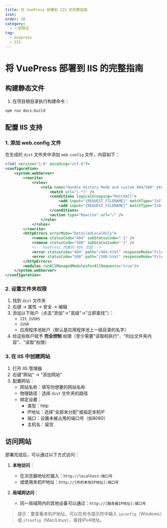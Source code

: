 ```yaml
---
title: 将 VuePress 部署到 IIS 的完整指南
icon: 
order: 20
category:
  - 一些随记
tag:
  - Vuepress
  - IIS
---
```



# 将 VuePress 部署到 IIS 的完整指南

## 构建静态文件

1. 在项目根目录执行构建命令：
```bash
npm run docs:build
```

## 配置 IIS 支持

### 1. 添加 web.config 文件

在生成的 `dist` 文件夹中添加 `web.config` 文件，内容如下：

```xml
<?xml version="1.0" encoding="utf-8"?>
<configuration>
    <system.webServer>
        <rewrite>
            <rules>
                <rule name="Handle History Mode and custom 404/500" stopProcessing="true">
                    <match url="(.*)" />
                    <conditions logicalGrouping="MatchAll">
                        <add input="{REQUEST_FILENAME}" matchType="IsFile" negate="true" />
                        <add input="{REQUEST_FILENAME}" matchType="IsDirectory" negate="true" />
                    </conditions>
                    <action type="Rewrite" url="/" />
                </rule>
            </rules>
        </rewrite>
        <httpErrors errorMode="DetailedLocalOnly">
            <remove statusCode="404" subStatusCode="-1" />
            <remove statusCode="500" subStatusCode="-1" />
            <!-- VuePress 内置的 404 页面 -->
            <error statusCode="404" path="/404.html" responseMode="File" />
            <error statusCode="500" path="/500.html" responseMode="File" />
        </httpErrors>
        <modules runAllManagedModulesForAllRequests="true"/>
    </system.webServer>
</configuration>
```

### 2. 设置文件夹权限

1. 找到 `dist` 文件夹
2. 右键 → 属性 → 安全 → 编辑
3. 添加以下账户（点击"添加"→"高级"→"立即查找"）：
   - `IIS_IUSRS`
   - `IUSR`
   - 应用程序池账户（默认是应用程序池上一级目录的名字）
4. 给这些账户赋予 **完全控制** 权限（至少需要"读取和执行"、"列出文件夹内容"、"读取"权限）

### 3. 在 IIS 中创建网站

1. 打开 IIS 管理器
2. 右键"网站" → "添加网站"
3. 配置网站：
   - 网站名称：填写你想要的网站名称
   - 物理路径：选择 `dist` 文件夹的路径
   - 绑定设置：
     - 类型：http
     - IP地址：选择"全部未分配"或指定本机IP
     - 端口：设置未被占用的端口号（如8080）
     - 主机名：留空

## 访问网站

部署完成后，可以通过以下方式访问：

1. **本地访问**：
   - 在浏览器地址栏输入：`http://localhost:端口号`
   - 或使用本机IP地址：`http://[你的本地IP地址]:端口号`

2. **局域网访问**：
   - 同一局域网内的其他设备可以通过：`http://[服务器IP地址]:端口号`

> 提示：要查看本机IP地址，可以在命令提示符中输入 `ipconfig`（Windows）或 `ifconfig`（Mac/Linux），查找IPv4地址。